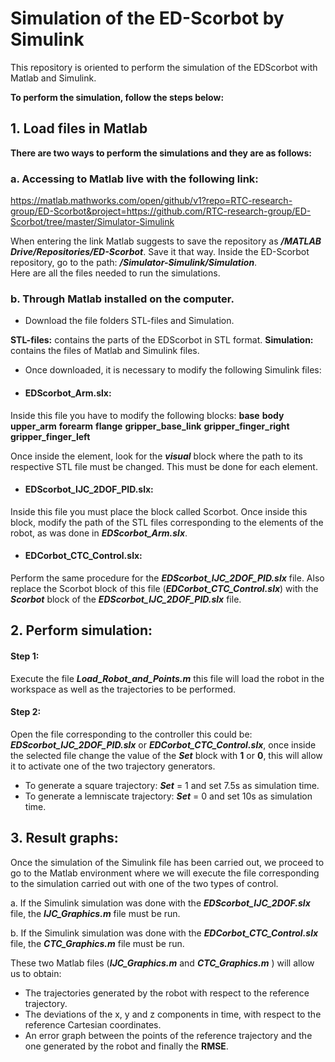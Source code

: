 # Simulation of the ED-Scorbot by Simulink

This repository is oriented to perform the simulation of the
EDScorbot with Matlab and Simulink.

**To perform the simulation, follow the steps below:**

## 1. Load files in Matlab

**There are two ways to perform the simulations and they are as follows:**

### a. Accessing to Matlab live with the following link:

https://matlab.mathworks.com/open/github/v1?repo=RTC-research-group/ED-Scorbot&project=https://github.com/RTC-research-group/ED-Scorbot/tree/master/Simulator-Simulink 


When entering the link Matlab suggests to save the repository as 
***/MATLAB Drive/Repositories/ED-Scorbot***. Save it that way.
Inside the ED-Scorbot repository, go to the path: ***/Simulator-Simulink/Simulation***.  
Here are all the files needed to run the simulations.


### b. Through Matlab installed on the computer. 
- Download the file folders STL-files and Simulation.

 **STL-files:** contains the parts of the EDScorbot in STL format.
**Simulation:** contains the files of Matlab and Simulink files.

- Once downloaded, it is necessary to modify the following Simulink files:

 - #### EDScorbot_Arm.slx: 
Inside this file you have to modify the following blocks: 
**base**
**body**
**upper_arm** 
**forearm**
**flange**
**gripper_base_link**
**gripper_finger_right** 
**gripper_finger_left**

   Once inside the element, look for the ***visual*** block where the path to its respective STL file must be changed. This must be done for each element. 

- #### EDScorbot_IJC_2DOF_PID.slx:
Inside this file you must place the block called Scorbot. Once inside this block, modify the path of the STL files corresponding to the elements of the robot, as was done in ***EDScorbot_Arm.slx***.

- #### EDCorbot_CTC_Control.slx:
Perform the same procedure for the ***EDScorbot_IJC_2DOF_PID.slx*** file. Also replace the Scorbot block of this file (***EDCorbot_CTC_Control.slx***) with the ***Scorbot*** block of the ***EDScorbot_IJC_2DOF_PID.slx*** file. 


## 2. Perform simulation:

#### Step 1: 
Execute the file ***Load_Robot_and_Points.m*** this file will load the robot in the workspace as well as the trajectories to be performed.

#### Step 2: 
Open the file corresponding to the controller this could be: ***EDScorbot_IJC_2DOF_PID.slx*** or ***EDCorbot_CTC_Control.slx***, once inside the selected file change the value of the ***Set*** block with **1** or **0**, this will allow it to activate one of the two trajectory generators. 

- To generate a square trajectory: ***Set*** = 1 and set 7.5s as simulation time.
- To generate a lemniscate trajectory: ***Set*** = 0 and set 10s as simulation time.

## 3. Result graphs:
Once the simulation of the Simulink file has been carried out, we proceed to go to the Matlab environment where we will execute the file corresponding to the simulation carried out with one of the two types of control. 

a. If the Simulink simulation was done with the ***EDScorbot_IJC_2DOF.slx*** file, the ***IJC_Graphics.m*** file must be run. 

b. If the Simulink simulation was done with the ***EDCorbot_CTC_Control.slx*** file, the ***CTC_Graphics.m*** file must be run.

These two Matlab files (***IJC_Graphics.m*** and ***CTC_Graphics.m*** ) will allow us to obtain: 

- The trajectories generated by the robot with respect to the reference trajectory.
- The deviations of the x, y and z components in time, with respect to the reference Cartesian coordinates.
- An error graph between the points of the reference trajectory and the one generated by the robot and finally the **RMSE**. 


